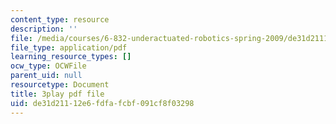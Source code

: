 ```yaml
---
content_type: resource
description: ''
file: /media/courses/6-832-underactuated-robotics-spring-2009/de31d21112e6fdfafcbf091cf8f03298_9qnpQ1hVlqw.pdf
file_type: application/pdf
learning_resource_types: []
ocw_type: OCWFile
parent_uid: null
resourcetype: Document
title: 3play pdf file
uid: de31d211-12e6-fdfa-fcbf-091cf8f03298
---
```

